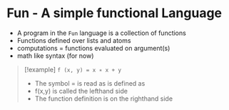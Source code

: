 # Fun - A simple functional Language
- A program in the `Fun` language is a collection of functions
- Functions defined over lists and atoms
- computations = functions evaluated on argument(s)
- math like syntax (for now)
>[!example]
> `f (x, y) = x ∗ x + y`
> - The symbol = is read as is defined as
> - f(x,y) is called the lefthand side
> - The function definition is on the righthand side

